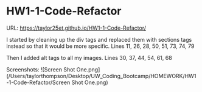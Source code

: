 # HW1-1-Code-Refactor
URL:  https://taylor25et.github.io/HW1-1-Code-Refactor/

I started by cleaning up the div tags and replaced them with sections tags instead so that it would be more specific. Lines 11, 26, 28, 50, 51, 73, 74, 79

Then I added alt tags to all my images. Lines 30, 37, 44, 54, 61, 68


Screenshots:
![Screen Shot One.png](/Users/taylorthompson/Desktop/UW_Coding_Bootcamp/HOMEWORK/HW1-1-Code-Refactor/Screen Shot One.png)

